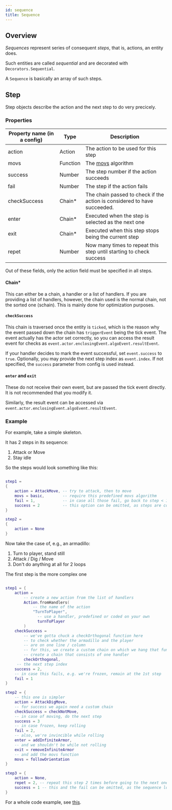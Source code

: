 ```yaml
---
id: sequence
title: Sequence
---
```



## Overview

*Sequences* represent series of consequent *steps*, that is, actions, an entity does.

Such entities are called *sequential* and are decorated with `Decorators.Sequential`.

A `Sequence` is basically an array of such steps.

## Step

Step objects describe the action and the next step to do very precicely.

### Properties

| Property name (in a config) | Type     | Description                            |
| ----------------------------|--------- | -----------------------------------    |
| action                      | Action   | The action to be used for this step    |
| movs                        | Function | The [movs](movs.md) algorithm         | 
| success                     | Number   | The step number if the action succeeds |
| fail                        | Number   | The step if the action fails           |
| checkSuccess                | Chain*   | The chain passed to check if the action is considered to have succeeded. |
| enter                       | Chain*   | Executed when the step is selected as the next one |
| exit                        | Chain*   | Executed when this step stops being the current step |
| repet                       | Number   | Now many times to repeat this step until starting to check success |

Out of these fields, only the action field must be specified in all steps.

#### Chain*
This can either be a chain, a handler or a list of handlers. If you are providing a list of handlers, however, the chain used is the normal chain, not the sorted one (schain). This is mainly done for optimization purposes.

#### `checkSuccess`
This chain is traversed once the entity is `ticked`, which is the reason why the event passed down the chain has `triggerEvent` being the tick event. The event actually has the actor set correctly, so you can access the result event for checks as `event.actor.enclosingEvent.algoEvent.resultEvent`.

If your handler decides to mark the event successful, set `event.success` to `true`. Optionally, you may provide the next step index as `event.index`. If not specified, the `success` parameter from config is used instead.

#### `enter` and `exit`
These do not receive their own event, but are passed the tick event directly. It is not recommended that you modify it.

Similarly, the result event can be accessed via `event.actor.enclosingEvent.algoEvent.resultEvent`.


### Example
For example, take a simple skeleton.

It has 2 steps in its sequence:
1. Attack or Move
2. Stay idle

So the steps would look something like this:

```lua

step1 = 
{
    action = AttackMove, -- try to attack, then to move
    movs = basic,        -- require this predefined movs algorithm
    fail = 1,            -- in case all those fail, go back to step < 1 >
    success = 2          -- this option can be omitted, as steps are considered in sequence by default
}

step2 =
{
    action = None
}

```


Now take the case of, e.g., an armadillo:
1. Turn to player, stand still
2. Attack / Dig / Move
3. Don't do anything at all for 2 loops

The first step is the more complex one

``` lua

step1 = {
    action =
        -- create a new action from the list of handlers 
        Action.fromHandlers(
            -- the name of the action
            "TurnToPlayer", 
              -- use a handler, predefined or coded on your own
              turnToPlayer
        ) 
    checkSuccess = 
        -- we've gotta chuck a checkOrthogonal function here
        -- to check whether the armadillo and the player
        -- are on one line / column
        -- for this, we create a custom chain on which we hang that function
        -- create a chain that consists of one handler
        checkOrthogonal,
     -- the next step index
    success = 2,
    -- in case this fails, e.g. we're frozen, remain at the 1st step
    fail = 1
}

step2 = {
    -- this one is simpler
    action = AttackDigMove,
    -- for success we again need a custom chain
    checkSuccess = checkNotMove,
    -- in case of moving, do the next step
    success = 3
    -- in case frozen, keep rolling
    fail = 2,
    -- also, we're invincible while rolling
    enter = addInfiniteArmor,
    -- and we shouldn't be while not rolling
    exit = removeInfiniteArmor
    -- and add the movs function
    movs = followOrientation
}

step3 = {
    action = None,
    repet = 2, -- repeat this step 2 times before going to the next one
    success = 1 -- this and the fail can be omitted, as the sequence loops by default
}
```

For a whole code example, see [this](https://github.com/AntonC9018/Dungeon-Hopper/blob/master/logic/sequence/EXAMPLE.lua).